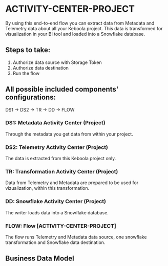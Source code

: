 # ACTIVITY-CENTER-PROJECT

By using this end-to-end flow you can extract data from Metadata and Telemetry data about all your Keboola project. This data is transformed for visualization in your BI tool and loaded into a Snowflake database.

## Steps to take:
1. Authorize data source with Storage Token
2. Authorize data destination
3. Run the flow

## All possible included components' configurations:

DS1 -> DS2 -> TR -> DD -> FLOW


### DS1: Metadata Activity Center (Project)

Through the metadata you get data from within your project.

### DS2: Telemetry Activity Center (Project)

The data is extracted from this Keboola project only.

### TR: Transformation Activity Center (Project)

Data from Telemetry and Metadata are prepared to be used for vizualization, within this transformation.

### DD: Snowflake Activity Center (Project)

The writer loads data into a Snowflake database.

### FLOW: Flow [ACTIVITY-CENTER-PROJECT]

The flow runs Telemetry and Metadata data source, one snowflake transformation and Snowflake data destination.


## Business Data Model






